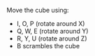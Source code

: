 Move the cube using:
- I, O, P (rotate around X)
- Q, W, E (rotate around Y)
- R, Y, U (rotate around Z)
- B scrambles the cube
